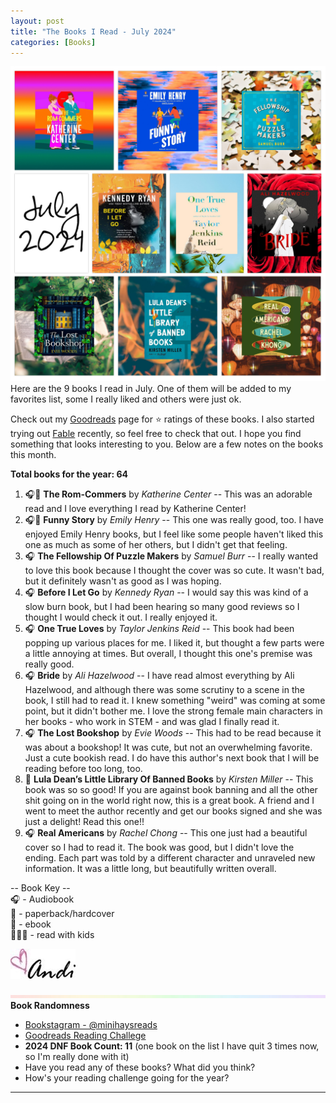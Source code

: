 ```yaml
---
layout: post
title: "The Books I Read - July 2024"
categories: [Books]
---
```

![books](/images/July2024Books.JPG)
Here are the 9 books I read in July. One of them will be added to my favorites list, some I really liked and others were just ok.

Check out my [Goodreads](https://www.goodreads.com/user_challenges/48253141) page for ⭐️ ratings of these books. I also started trying out [Fable](https://fable.co/minihays-147798854824) recently, so feel free to check that out. I hope you find something that looks interesting to you. Below are a few notes on the books this month.

**Total books for the year: 64**

1. 🎧📖 **The Rom-Commers** by *Katherine Center* -- This was an adorable read and I love everything I read by Katherine Center! 
2. 🎧📱 **Funny Story** by *Emily Henry* -- This one was really good, too. I have enjoyed Emily Henry books, but I feel like some people haven't liked this one as much as some of her others, but I didn't get that feeling.
3. 🎧 **The Fellowship Of Puzzle Makers** by *Samuel Burr* -- I really wanted to love this book because I thought the cover was so cute. It wasn't bad, but it definitely wasn't as good as I was hoping. 
4. 🎧 **Before I Let Go** by *Kennedy Ryan* -- I would say this was kind of a slow burn book, but I had been hearing so many good reviews so I thought I would check it out. I really enjoyed it.
5. 🎧 **One True Loves** by *Taylor Jenkins Reid* -- This book had been popping up various places for me. I liked it, but thought a few parts were a little annoying at times. But overall, I thought this one's premise was really good.
6. 🎧 **Bride** by *Ali Hazelwood* -- I have read almost everything by Ali Hazelwood, and although there was some scrutiny to a scene in the book, I still had to read it. I knew something "weird" was coming at some point, but it didn't bother me. I love the strong female main characters in her books - who work in STEM - and was glad I finally read it.
7. 🎧 **The Lost Bookshop** by *Evie Woods* -- This had to be read because it was about a bookshop! It was cute, but not an overwhelming favorite. Just a cute bookish read. I do have this author's next book that I will be reading before too long, too.
8. 📱 **Lula Dean’s Little Library Of Banned Books** by *Kirsten Miller* -- This book was so so good! If you are against book banning and all the other shit going on in the world right now, this is a great book. A friend and I went to meet the author recently and get our books signed and she was just a delight! Read this one!!
9. 🎧 **Real Americans** by *Rachel Chong* -- This one just had a beautiful cover so I had to read it. The book was good, but I didn't love the ending. Each part was told by a different character and unraveled new information. It was a little long, but beautifully written overall.

-- Book Key -- <br />
🎧 - Audiobook <br />
📖 - paperback/hardcover <br />
📱 - ebook <br />
👩‍👧‍👦 - read with kids 

![Andi](/images/andi.jpg)

![header](/images/SkinnyRainbow2.jpeg)
**Book Randomness**
- [Bookstagram - @minihaysreads](http://instagram.com/minihaysreads)
- [Goodreads Reading Challege](https://www.goodreads.com/user_challenges/48253141)
- **2024 DNF Book Count: 11** (one book on the list I have quit 3 times now, so I'm really done with it)
- Have you read any of these books? What did you think?
- How's your reading challenge going for the year?

----